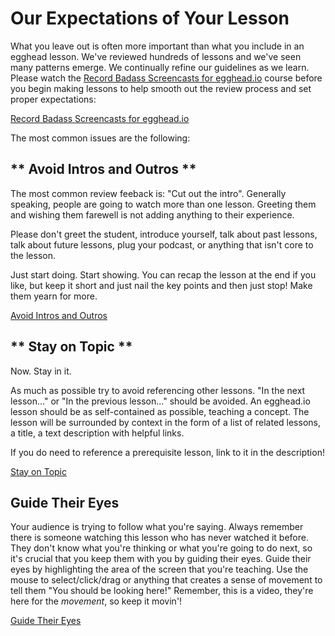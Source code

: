 # Our Expectations of Your Lesson
What you leave out is often more important than what you include in an egghead lesson. We've reviewed hundreds
of lessons and we've seen many patterns emerge. We continually refine our guidelines as we learn.
Please watch the [Record Badass Screencasts for egghead.io](https://egghead.io/courses/record-badass-screencasts-for-egghead-io) course before you begin making lessons to help smooth out the review process and set proper expectations:

[Record Badass Screencasts for egghead.io](https://egghead.io/courses/record-badass-screencasts-for-egghead-io)


The most common issues are the following:


## ** Avoid Intros and Outros **

The most common review feeback is: "Cut out the intro". Generally speaking, people are going to watch more than one lesson. Greeting them and wishing them farewell is not adding anything to their experience.

Please don't greet the student, introduce yourself, talk about past lessons, talk about future lessons, plug your podcast, or anything that isn't core to the lesson.

Just start doing. Start showing. You can recap the lesson at the end if you like, but keep it short and just nail the key points and then just stop! Make them yearn for more.

[Avoid Intros and Outros](https://egghead.io/lessons/tools-avoid-intros-and-outros)

## ** Stay on Topic **

Now. Stay in it.

As much as possible try to avoid referencing other lessons. "In the next lesson..." or "In the previous lesson..." should be avoided. An egghead.io lesson should be as self-contained as possible, teaching a concept. The lesson will be surrounded by context in the form of a list of related lessons, a title, a text description with helpful links.

If you do need to reference a prerequisite lesson, link to it in the description!

[Stay on Topic](https://egghead.io/lessons/tools-stay-on-topic)

## Guide Their Eyes

Your audience is trying to follow what you're saying. Always remember there is someone watching
this lesson who has never watched it before. They don't know what you're thinking or what you're going
to do next, so it's crucial that you keep them with you by guiding their eyes. Guide their eyes by
highlighting the area of the screen that you're teaching. Use the mouse to select/click/drag or anything
that creates a sense of movement to tell them "You should be looking here!" Remember, this is a video,
they're here for the _movement_, so keep it movin'!

[Guide Their Eyes](https://egghead.io/lessons/tools-guide-their-eyes)